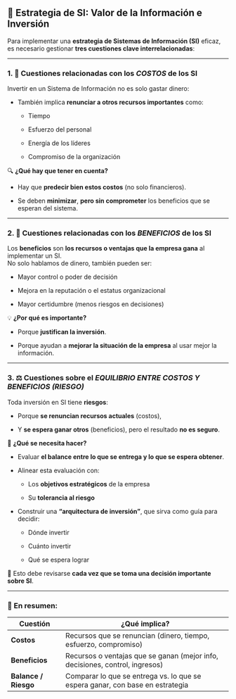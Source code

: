 ## 🧠 Estrategia de SI: Valor de la Información e Inversión

Para implementar una **estrategia de Sistemas de Información (SI)** eficaz, es necesario gestionar **tres cuestiones clave interrelacionadas**:

---

### 1. 💸 Cuestiones relacionadas con los ***COSTOS*** de los SI

Invertir en un Sistema de Información no es solo gastar dinero:

- También implica **renunciar a otros recursos importantes** como:
    
    - Tiempo
        
    - Esfuerzo del personal
        
    - Energía de los líderes
        
    - Compromiso de la organización
        

🔍 **¿Qué hay que tener en cuenta?**

- Hay que **predecir bien estos costos** (no solo financieros).
    
- Se deben **minimizar**, **pero sin comprometer** los beneficios que se esperan del sistema.
    

---

### 2. 🎯 Cuestiones relacionadas con los ***BENEFICIOS*** de los SI

Los **beneficios** son **los recursos o ventajas que la empresa gana** al implementar un SI.  
No solo hablamos de dinero, también pueden ser:

- Mayor control o poder de decisión
    
- Mejora en la reputación o el estatus organizacional
    
- Mayor certidumbre (menos riesgos en decisiones)
    

💡 **¿Por qué es importante?**

- Porque **justifican la inversión**.
    
- Porque ayudan a **mejorar la situación de la empresa** al usar mejor la información.
    

---

### 3. ⚖️ Cuestiones sobre el ***EQUILIBRIO ENTRE COSTOS Y BENEFICIOS (RIESGO)***

Toda inversión en SI tiene **riesgos**:

- Porque **se renuncian recursos actuales** (costos),
    
- Y **se espera ganar otros** (beneficios), pero el resultado **no es seguro**.
    

🧩 **¿Qué se necesita hacer?**

- Evaluar **el balance entre lo que se entrega y lo que se espera obtener**.
    
- Alinear esta evaluación con:
    
    - Los **objetivos estratégicos** de la empresa
        
    - Su **tolerancia al riesgo**
        
- Construir una **“arquitectura de inversión”**, que sirva como guía para decidir:
    
    - Dónde invertir
        
    - Cuánto invertir
        
    - Qué se espera lograr
        

🔄 Esto debe revisarse **cada vez que se toma una decisión importante sobre SI**.

---

### 📌 En resumen:

|Cuestión|¿Qué implica?|
|---|---|
|**Costos**|Recursos que se renuncian (dinero, tiempo, esfuerzo, compromiso)|
|**Beneficios**|Recursos o ventajas que se ganan (mejor info, decisiones, control, ingresos)|
|**Balance / Riesgo**|Comparar lo que se entrega vs. lo que se espera ganar, con base en estrategia|
